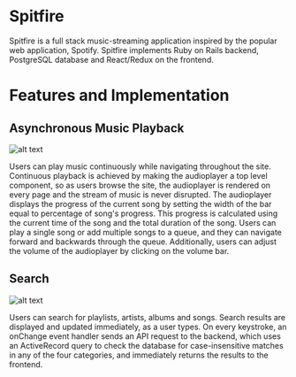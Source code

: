 # Spitfire

Spitfire is a full stack music-streaming application inspired by the popular web application, Spotify. Spitfire implements Ruby on Rails backend, PostgreSQL database and React/Redux on the frontend.

# Features and Implementation

## Asynchronous Music Playback
![alt text](../app/assets/images/playbar.png)

Users can play music continuously while navigating throughout the site. Continuous playback is achieved by making the audioplayer a top level component, so as users browse the site, the audioplayer is rendered on every page and the stream of music is never disrupted. The audioplayer displays the progress of the current song by setting the width of the bar equal to percentage of song's progress. This progress is calculated using the current time of the song and the total duration of the song. Users can play a single song or add multiple songs to a queue, and they can navigate forward and backwards through the queue. Additionally, users can adjust the volume of the audioplayer by clicking on the volume bar.

## Search
![alt text](../app/assets/images/search.png)

Users can search for playlists, artists, albums and songs. Search results are displayed and updated immediately, as a user types. On every keystroke, an onChange event handler sends an API request to the backend, which uses an ActiveRecord query to check the database for case-insensitive matches in any of the four categories, and immediately returns the results to the frontend.

<!-- Playlist Creation
Users can create playlists, which are displayed in their music. They can add or remove tracks from the playlists, or delete the playlist entirely. -->
